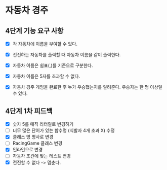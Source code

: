 # 자동차 경주

## 4단계 기능 요구 사항


- [x] 각 자동차에 이름을 부여할 수 있다.

- [x] 전진하는 자동차를 출력할 때 자동차 이름을 같이 출력한다.

- [x] 자동차 이름은 쉼표(,)를 기준으로 구분한다.

- [x] 자동차 이름은 5자를 초과할 수 없다.

- [x] 자동차 경주 게임을 완료한 후 누가 우승했는지를 알려준다. 우승자는 한 명 이상일 수 있다.

## 4단계 1차 피드백

- [x] 숫자 5를 매직 리터럴로 변경하기
- [ ] 너무 많은 단어가 있는 함수명 (식발자 4개 초과 X) 수정
- [x] 클래스 명 명사로 변경
- [ ] RacingGame 클래스 변경
- [x] 인라인으로 변경
- [ ] 자동차 조건에 맞는 테스트 변경
- [x] 전진할 수 없다 -> 멈춘다.